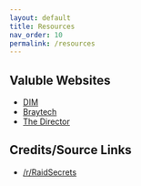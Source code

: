 ```yaml
---
layout: default
title: Resources
nav_order: 10
permalink: /resources
---
```


## Valuble Websites
* [DIM](https://app.destinyitemmanager.com/)
* [Braytech](https://braytech.org)
* [The Director](https://lowlidev.com.au/destiny/maps/director)

## Credits/Source Links
* [/r/RaidSecrets](https://www.reddit.com/r/raidsecrets/)

